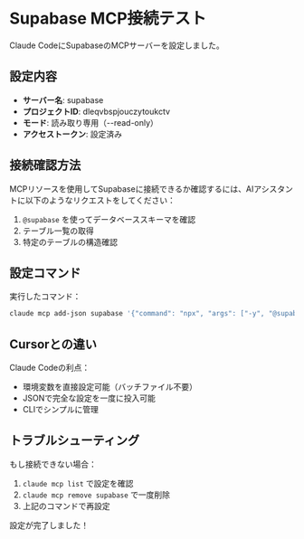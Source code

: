 # Supabase MCP接続テスト

Claude CodeにSupabaseのMCPサーバーを設定しました。

## 設定内容
- **サーバー名**: supabase
- **プロジェクトID**: dleqvbspjouczytoukctv
- **モード**: 読み取り専用（--read-only）
- **アクセストークン**: 設定済み

## 接続確認方法

MCPリソースを使用してSupabaseに接続できるか確認するには、AIアシスタントに以下のようなリクエストをしてください：

1. `@supabase` を使ってデータベーススキーマを確認
2. テーブル一覧の取得
3. 特定のテーブルの構造確認

## 設定コマンド

実行したコマンド：
```bash
claude mcp add-json supabase '{"command": "npx", "args": ["-y", "@supabase/mcp-server-supabase@latest", "--read-only", "--project-ref=dleqvbspjouczytoukctv"], "env": {"SUPABASE_ACCESS_TOKEN": "sbp_d9a22e7fda2368820cfe1eb59fc78507ae8697e1"}}'
```

## Cursorとの違い

Claude Codeの利点：
- 環境変数を直接設定可能（バッチファイル不要）
- JSONで完全な設定を一度に投入可能
- CLIでシンプルに管理

## トラブルシューティング

もし接続できない場合：
1. `claude mcp list` で設定を確認
2. `claude mcp remove supabase` で一度削除
3. 上記のコマンドで再設定

設定が完了しました！